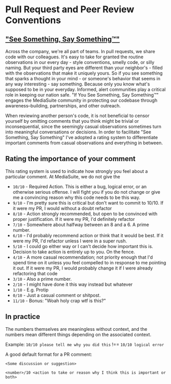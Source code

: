 # Pull Request and Peer Review Conventions

## ["See Something, Say Something™"](https://www.dhs.gov/see-something-say-something)

Across the company, we're all part of teams. In pull requests, we share code with our colleagues. It's easy to take for granted the routine observations in our every day - style conventions, smelly code, or silly naming. But your third party eyes are different than your neighbor's - filled with the observations that make it uniquely yours. So if you see something that sparks a thought in your mind - or someone's behavior that seems in any way interesting - say something. Because only you know what's supposed to be in your everyday. Informed, alert communities play a critical role in keeping our nation safe. "If You See Something, Say Something™" engages the MediaSuite community in protecting our codebase through awareness–building, partnerships, and other outreach.

When reviewing another person's code, it is not beneficial to censor yourself by omitting comments that you think might be trivial or inconsequential, since the seemingly casual observations sometimes turn into meaningful conversations or decisions. In order to facilitate "See Something, Say Something" I've adopted a rating system to differentiate important comments from casual observations and everything in between.

## Rating the importance of your comment

This rating system is used to indicate how strongly you feel about a particular comment. At MediaSuite, we do not give the 

* `10/10` - Required Action. This is either a bug, logical error, or an otherwise serious offense. I will fight you if you do not change or give me a convincing reason why this code needs to be this way. 
* `9/10` - I'm pretty sure this is critical but don't want to commit to 10/10. If it were my PR, I would without a doubt refactor
* `8/10` - Action strongly recommended, but open to be convinced with proper justification. If it were my PR, I'd definitely refactor
* `7/10` - Somewhere about halfway between an 8 and a 6. A prime number.
* `6/10` - I'd probably recommend action or think that it would be best. If it were my PR, I'd refactor unless I were in a super rush.
* `5/10` - I could go either way or I can't decide how important this is. Decision to take action is entirely up to you. On the fence. 
* `4/10` - A more casual recommendation; not priority enough that I'd spend time on it unless you feel compelled to in response to me pointing it out. If it were my PR, I would probably change it if I were already refactoring that code
* `3/10` - Also a prime number.
* `2/10` - I might have done it this way instead but whatever
* `1/10` - E.g. Protip
* `0/10` - Just a casual comment or shitpost.
* `11/10` - Bonus: "Woah holy crap wtf is this?"

## In practice

The numbers themselves are meaningless without context, and the numbers mean different things depending on the associated context.

Example: `10/10 please tell me why you did this` !== `10/10 logical error`

A good default format for a PR comment:

```
<Some discussion or suggestion>

<number>/10 <action to take or reason why I think this is important or both>
```
